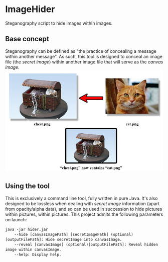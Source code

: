 # ImageHider
Steganography script to hide images within images.

## Base concept
Steganography can be defined as "the practice of concealing a message within another message". As such, this tool is designed to conceal an image file (the *secret image*) within another image file that will serve as the *canvas image*.
![Image concealing example](./resources/concealingDiagram.png)

## Using the tool
This is exclusively a command line tool, fully written in pure Java. It's also designed to be lossless when dealing with *secret image* information (apart from opacity/alpha data), and so can be used in succession to hide pictures within pictures, within pictures.
This project admits the following parameters on launch:

```
java -jar hider.jar
	--hide [canvasImagePath] [secretImagePath] (optional)[outputFilePath]: Hide secretImage into canvasImage.
	--reveal [canvasImage] (optional)[outputFilePath]: Reveal hidden image within canvasImage.
	--help: Display help.
```